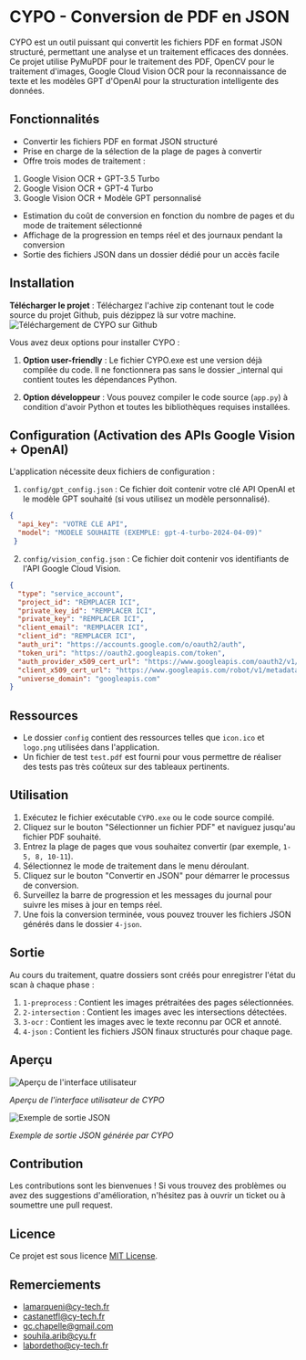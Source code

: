 # CYPO - Conversion de PDF en JSON

CYPO est un outil puissant qui convertit les fichiers PDF en format JSON structuré, permettant une analyse et un traitement efficaces des données. Ce projet utilise PyMuPDF pour le traitement des PDF, OpenCV pour le traitement d'images, Google Cloud Vision OCR pour la reconnaissance de texte et les modèles GPT d'OpenAI pour la structuration intelligente des données.

## Fonctionnalités

- Convertir les fichiers PDF en format JSON structuré
- Prise en charge de la sélection de la plage de pages à convertir
- Offre trois modes de traitement :
 1. Google Vision OCR + GPT-3.5 Turbo
 2. Google Vision OCR + GPT-4 Turbo
 3. Google Vision OCR + Modèle GPT personnalisé
- Estimation du coût de conversion en fonction du nombre de pages et du mode de traitement sélectionné
- Affichage de la progression en temps réel et des journaux pendant la conversion
- Sortie des fichiers JSON dans un dossier dédié pour un accès facile

## Installation

**Télécharger le projet** : Téléchargez l'achive zip contenant tout le code source du projet Github, puis dézippez là sur votre machine.
![Téléchargement de CYPO sur Github](https://github.com/Ashitaka06/CYPO/assets/100866077/3cf1dc64-7b67-4e2d-895a-04e7d041c982)

Vous avez deux options pour installer CYPO :

1. **Option user-friendly** : Le fichier CYPO.exe est une version déjà compilée du code. Il ne fonctionnera pas sans le dossier _internal qui contient toutes les dépendances Python.

2. **Option développeur** : Vous pouvez compiler le code source (`app.py`) à condition d'avoir Python et toutes les bibliothèques requises installées.

## Configuration (Activation des APIs Google Vision + OpenAI)

L'application nécessite deux fichiers de configuration :

1. `config/gpt_config.json` : Ce fichier doit contenir votre clé API OpenAI et le modèle GPT souhaité (si vous utilisez un modèle personnalisé).
```json
{
  "api_key": "VOTRE CLE API",
  "model": "MODELE SOUHAITE (EXEMPLE: gpt-4-turbo-2024-04-09)"
 }
```
   
2. `config/vision_config.json` : Ce fichier doit contenir vos identifiants de l'API Google Cloud Vision.
```json
{
  "type": "service_account",
  "project_id": "REMPLACER ICI",
  "private_key_id": "REMPLACER ICI",
  "private_key": "REMPLACER ICI",
  "client_email": "REMPLACER ICI",
  "client_id": "REMPLACER ICI",
  "auth_uri": "https://accounts.google.com/o/oauth2/auth",
  "token_uri": "https://oauth2.googleapis.com/token",
  "auth_provider_x509_cert_url": "https://www.googleapis.com/oauth2/v1/certs",
  "client_x509_cert_url": "https://www.googleapis.com/robot/v1/metadata/x509/google-vision-students%40skillful-coast-419914.iam.gserviceaccount.com",
  "universe_domain": "googleapis.com"
}
```

## Ressources

- Le dossier `config` contient des ressources telles que `icon.ico` et `logo.png` utilisées dans l'application.
- Un fichier de test `test.pdf` est fourni pour vous permettre de réaliser des tests pas très coûteux sur des tableaux pertinents.

## Utilisation

1. Exécutez le fichier exécutable `CYPO.exe` ou le code source compilé.
2. Cliquez sur le bouton "Sélectionner un fichier PDF" et naviguez jusqu'au fichier PDF souhaité.
3. Entrez la plage de pages que vous souhaitez convertir (par exemple, `1-5, 8, 10-11`).
4. Sélectionnez le mode de traitement dans le menu déroulant.
5. Cliquez sur le bouton "Convertir en JSON" pour démarrer le processus de conversion.
6. Surveillez la barre de progression et les messages du journal pour suivre les mises à jour en temps réel.
7. Une fois la conversion terminée, vous pouvez trouver les fichiers JSON générés dans le dossier `4-json`.

## Sortie

Au cours du traitement, quatre dossiers sont créés pour enregistrer l'état du scan à chaque phase :

1. `1-preprocess` : Contient les images prétraitées des pages sélectionnées.
2. `2-intersection` : Contient les images avec les intersections détectées.
3. `3-ocr` : Contient les images avec le texte reconnu par OCR et annoté.
4. `4-json` : Contient les fichiers JSON finaux structurés pour chaque page.

## Aperçu

![Aperçu de l'interface utilisateur](https://github.com/Ashitaka06/CYPO/assets/100866077/aa8dab07-a6f9-473f-bb9c-60b73d795474)

*Aperçu de l'interface utilisateur de CYPO*

![Exemple de sortie JSON](https://github.com/Ashitaka06/CYPO/assets/100866077/8d52c895-ef4b-4085-9483-50f20ba72287)

*Exemple de sortie JSON générée par CYPO*

## Contribution

Les contributions sont les bienvenues ! Si vous trouvez des problèmes ou avez des suggestions d'amélioration, n'hésitez pas à ouvrir un ticket ou à soumettre une pull request.

## Licence

Ce projet est sous licence [MIT License](LICENSE).

## Remerciements

- lamarqueni@cy-tech.fr
- castanetfl@cy-tech.fr
- gc.chapelle@gmail.com
- souhila.arib@cyu.fr
- labordetho@cy-tech.fr
